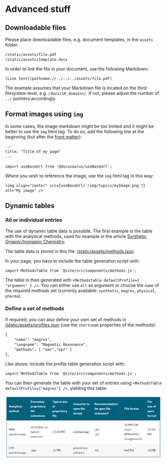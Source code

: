 # Advanced stuff

## Downloadable files

Please place downloadable files, e.g. document templates, in the `assets` folder:
```
/static/assets/file.pdf
/static/assets/template.docx
```

In order to link the file in your document, use the following Markdown:

```
[Link text](pathname://../../../assets/file.pdf)
```

The example assumes that your Markdown file is located on the third filesystem level, e.g. `/docs/10_domains/`. If not, please adjust the number of `../` pointers accordingly.


## Format images using `img`

In some cases, the image markdown might be too limited and it might be better to use the `img` html tag. To do so, add the following line at the beginning (but after the [front matter](https://docusaurus.io/docs/create-doc#doc-front-matter)):

```
---
title: "Title of my page"
---

import useBaseUrl from '@docusaurus/useBaseUrl';
```

Where you wish to reference the image, use the `img` html tag in this way:

```
<img align="center" src={useBaseUrl('/img/topics/myImage.png')} alt="My image" />
```


## Dynamic tables

### All or individual entries

The use of dynamic table data is possible. The first example is the table with the analytical methods, used for example in the article [Synthetic Organic/Inorganic Chemistry](../docs/10_domains/10_synthetic_chemistry.mdx).

The table data is stored in this file: [/static/assets/methods.json](../static/assets/methods.json)

In your page, you have to include the table generation script with:

```
import MethodsTable from '@site/src/components/methods.js';
```

The table is then generated with `<MethodsTable defaultProfile={ "argument" } />`. You can either use `all` as argument or choose the `name` of the required methods set (currenty available: `synthetic`, `magres`, `physical`, `pharma`).

### Define a set of methods

If required, you can also define your own set of methods in [/static/assets/profiles.json](../static/assets/profiles.json) (use the `shortname` properties of the methods):

```
{
    "name": "magres",
    "longname": "Magnetic Resonance",
    "methods": [ "nmr","epr" ]
},
```

Like above, include the profile table generation script with:

```
import MethodsTable from '@site/src/components/methods.js';
```

You can then generate the table with your set of entries using `<MethodsTable defaultProfile={"magres"} />`, yielding this table:

![](../static/img/readme/magres_table.png)